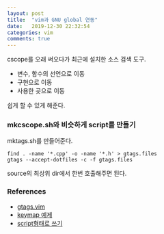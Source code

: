 ```yaml
---
layout: post
title:  "vim과 GNU global 연동"
date:   2019-12-30 22:32:54
categories: vim
comments: true
---
```


cscope를 오래 써오다가 최근에 설치한 소스 검색 도구.

- 변수, 함수의 선언으로 이동
- 구현으로 이동
- 사용한 곳으로 이동

쉽게 할 수 있게 해준다.

### mkcscope.sh와 비슷하게 script를 만들기
mktags.sh를 만들어준다.
~~~
find . -name '*.cpp' -o -name '*.h' > gtags.files
gtags --accept-dotfiles -c -f gtags.files
~~~

source의 최상위 dir에서 한번 호출해주면 된다.

### References
- [gtags.vim](https://github.com/vim-scripts/gtags.vim)
- [keymap 예제](https://slowstarter80.github.io/vim/2017/07/21/vim_settings.html)
- [script형태로 쓰기](https://vi.stackexchange.com/questions/4835/gnu-global-and-vim)
